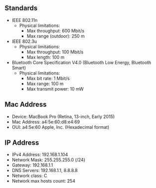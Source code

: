 Standards
----------------------
 * IEEE 802.11n
	 * Physical limitations: 
		 * Max throughput: 600 Mbit/s
		 * Max range (outdoor): 250 m
 * IEEE 802.3u
	 * Physical limitations: 
		 * Max throughput: 100 Mbit/s
		 * Max length: 100 m
 * Bluetooth Core Specification V4.0 (Bluetooth Low Energy, Bluetooth Smart)
	 * Physical limitations: 
		 * Max bit rate: 1 Mbit/s
		 * Max range: 100 m
		 * Max transmit power: 10 mW

Mac Address
----------------------
 * Device: MacBook Pro (Retina, 13-inch, Early 2015)
 * Mac Address: a4:5e:60:d8:e4:69
 * OUI: a4:5e:60 Apple, Inc. (Hexadecimal format)

IP Address
----------------------
 * IPv4 Address: 192.168.1.104
 * Network Mask: 255.255.255.0 (/24)
 * Gateway: 192.168.1.1
 * DNS Servers: 192.168.1.1, 8.8.8.8
 * Network class: C
 * Network max hosts count: 254
 
